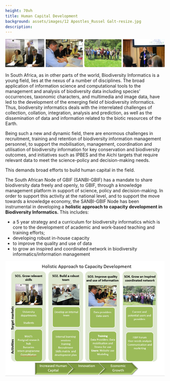 ```yaml
---
height: 70vh
title: Human Capital Development
background: assets/images/12 Apostles_Russel Galt-resize.jpg
description: 
---
```

![Banner](assets/images/HCD2.jpg)

In South Africa, as in other parts of the world, Biodiversity Informatics is a young field, lies at the nexus of a number of disciplines. The broad application of information science and computational tools to the management and analysis of biodiversity data including species’ occurrences, taxonomic characters, and multimedia and image data, have led to the development of the emerging field of biodiversity informatics.  Thus, biodiversity informatics deals with the interrelated challenges of collection, collation, integration, analysis and prediction, as well as the dissemination of data and information related to the biotic resources of the Earth.
  
Being such a new and dynamic field, there are enormous challenges in recruitment, training and retention of biodiversity information management personnel, to
support the mobilisation, management, coordination and utilisation of biodiversity information for key conservation and biodiversity outcomes, and initiatives
such as IPBES and the Aichi targets that require relevant data to meet the science-policy and decision-making needs.

This demands broad efforts to build human capital in the field.

The South African Node of GBIF (SANBI-GBIF) has a mandate to share biodiversity data freely and openly, to GBIF, through a knowledge management platform in support 
of science, policy and decision-making.  In order to support this activity at the national level, and to support the move towards a knowledge economy, 
the SANBI-GBIF Node has been instrumental in developing a **holistic approach to capacity development in Biodiversity Informatics.**  This includes: 


- a 5 year strategy and a curriculum for biodiversity informatics which is core to the development of academic and work-based teaching and training efforts;
- developing robust in-house capacity
- to improve the quality and use of data
- to grow an inspired and coordinated network in biodiversity informatics/information management

![Holistic Approach to Capacity Development](assets/images/Holistic.jpg)
  




